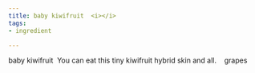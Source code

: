 ```yaml
---
title: baby kiwifruit  <i></i>
tags:
- ingredient

---
```

baby kiwifruit  You can eat this tiny kiwifruit hybrid skin and all.    grapes
